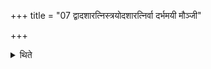 +++
title = "07 द्वादशारत्निस्त्रयोदशारत्निर्वा दर्भमयी मौञ्जी"

+++

<details><summary>थिते</summary>

द्वादशारत्निस्त्रयोदशारत्निर्वा दर्भमयी मौञ्जी वा रशना ७
</details>

